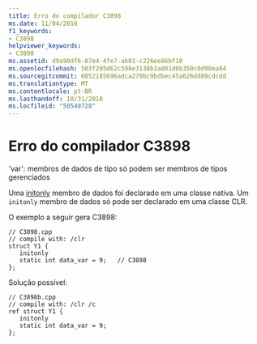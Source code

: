 ```yaml
---
title: Erro do compilador C3898
ms.date: 11/04/2016
f1_keywords:
- C3898
helpviewer_keywords:
- C3898
ms.assetid: d9a90df6-87e4-4fe7-ab01-c226ee86bf10
ms.openlocfilehash: 503f295d62c598e3138b1a001d6b350c0d90ea84
ms.sourcegitcommit: 6052185696adca270bc9bdbec45a626dd89cdcdd
ms.translationtype: MT
ms.contentlocale: pt-BR
ms.lasthandoff: 10/31/2018
ms.locfileid: "50549728"
---
```

# <a name="compiler-error-c3898"></a>Erro do compilador C3898

'var': membros de dados de tipo só podem ser membros de tipos gerenciados

Uma [initonly](../../dotnet/initonly-cpp-cli.md) membro de dados foi declarado em uma classe nativa.  Um `initonly` membro de dados só pode ser declarado em uma classe CLR.

O exemplo a seguir gera C3898:

```
// C3898.cpp
// compile with: /clr
struct Y1 {
   initonly
   static int data_var = 9;   // C3898
};
```

Solução possível:

```
// C3898b.cpp
// compile with: /clr /c
ref struct Y1 {
   initonly
   static int data_var = 9;
};
```